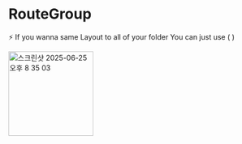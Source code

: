 # RouteGroup

⚡️  If you wanna same Layout to all of your folder You can  just use ( ) 

<img width="167" alt="스크린샷 2025-06-25 오후 8 35 03" src="https://github.com/user-attachments/assets/50d5d994-2c91-40e9-b70f-6609cf02deee" />
